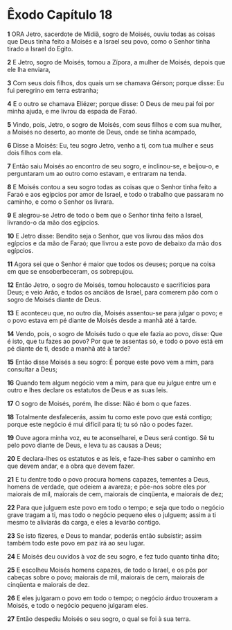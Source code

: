 # Êxodo Capítulo 18

**1** 	ORA Jetro, sacerdote de Midiã, sogro de Moisés, ouviu todas as coisas que Deus tinha feito a Moisés e a Israel seu povo, como o Senhor tinha tirado a Israel do Egito.

**2** 	E Jetro, sogro de Moisés, tomou a Zípora, a mulher de Moisés, depois que ele lha enviara,

**3** 	Com seus dois filhos, dos quais um se chamava Gérson; porque disse: Eu fui peregrino em terra estranha;

**4** 	E o outro se chamava Eliézer; porque disse: O Deus de meu pai foi por minha ajuda, e me livrou da espada de Faraó.

**5** 	Vindo, pois, Jetro, o sogro de Moisés, com seus filhos e com sua mulher, a Moisés no deserto, ao monte de Deus, onde se tinha acampado,

**6** 	Disse a Moisés: Eu, teu sogro Jetro, venho a ti, com tua mulher e seus dois filhos com ela.

**7** 	Então saiu Moisés ao encontro de seu sogro, e inclinou-se, e beijou-o, e perguntaram um ao outro como estavam, e entraram na tenda.

**8** 	E Moisés contou a seu sogro todas as coisas que o Senhor tinha feito a Faraó e aos egípcios por amor de Israel, e todo o trabalho que passaram no caminho, e como o Senhor os livrara.

**9** 	E alegrou-se Jetro de todo o bem que o Senhor tinha feito a Israel, livrando-o da mão dos egípcios.

**10** 	E Jetro disse: Bendito seja o Senhor, que vos livrou das mãos dos egípcios e da mão de Faraó; que livrou a este povo de debaixo da mão dos egípcios.

**11** 	Agora sei que o Senhor é maior que todos os deuses; porque na coisa em que se ensoberbeceram, os sobrepujou.

**12** 	Então Jetro, o sogro de Moisés, tomou holocausto e sacrifícios para Deus; e veio Arão, e todos os anciãos de Israel, para comerem pão com o sogro de Moisés diante de Deus.

**13** 	E aconteceu que, no outro dia, Moisés assentou-se para julgar o povo; e o povo estava em pé diante de Moisés desde a manhã até à tarde.

**14** 	Vendo, pois, o sogro de Moisés tudo o que ele fazia ao povo, disse: Que é isto, que tu fazes ao povo? Por que te assentas só, e todo o povo está em pé diante de ti, desde a manhã até à tarde?

**15** 	Então disse Moisés a seu sogro: É porque este povo vem a mim, para consultar a Deus;

**16** 	Quando tem algum negócio vem a mim, para que eu julgue entre um e outro e lhes declare os estatutos de Deus e as suas leis.

**17** 	O sogro de Moisés, porém, lhe disse: Não é bom o que fazes.

**18** 	Totalmente desfalecerás, assim tu como este povo que está contigo; porque este negócio é mui difícil para ti; tu só não o podes fazer.

**19** 	Ouve agora minha voz, eu te aconselharei, e Deus será contigo. Sê tu pelo povo diante de Deus, e leva tu as causas a Deus;

**20** 	E declara-lhes os estatutos e as leis, e faze-lhes saber o caminho em que devem andar, e a obra que devem fazer.

**21** 	E tu dentre todo o povo procura homens capazes, tementes a Deus, homens de verdade, que odeiem a avareza; e põe-nos sobre eles por maiorais de mil, maiorais de cem, maiorais de cinqüenta, e maiorais de dez;

**22** 	Para que julguem este povo em todo o tempo; e seja que todo o negócio grave tragam a ti, mas todo o negócio pequeno eles o julguem; assim a ti mesmo te aliviarás da carga, e eles a levarão contigo.

**23** 	Se isto fizeres, e Deus to mandar, poderás então subsistir; assim também todo este povo em paz irá ao seu lugar.

**24** 	E Moisés deu ouvidos à voz de seu sogro, e fez tudo quanto tinha dito;

**25** 	E escolheu Moisés homens capazes, de todo o Israel, e os pôs por cabeças sobre o povo; maiorais de mil, maiorais de cem, maiorais de cinqüenta e maiorais de dez.

**26** 	E eles julgaram o povo em todo o tempo; o negócio árduo trouxeram a Moisés, e todo o negócio pequeno julgaram eles.

**27** 	Então despediu Moisés o seu sogro, o qual se foi à sua terra.

